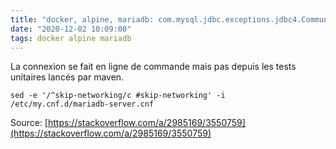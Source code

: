 ```yaml
---
title: "docker, alpine, mariadb: com.mysql.jdbc.exceptions.jdbc4.CommunicationsException: Communications link failure"
date: "2020-12-02 10:09:00"
tags: docker alpine mariadb
---
```

La connexion se fait en ligne de commande mais pas depuis les tests unitaires lancés par maven.  

```text
sed -e '/^skip-networking/c #skip-networking' -i /etc/my.cnf.d/mariadb-server.cnf 
```

Source: [https://stackoverflow.com/a/2985169/3550759](https://stackoverflow.com/a/2985169/3550759)
